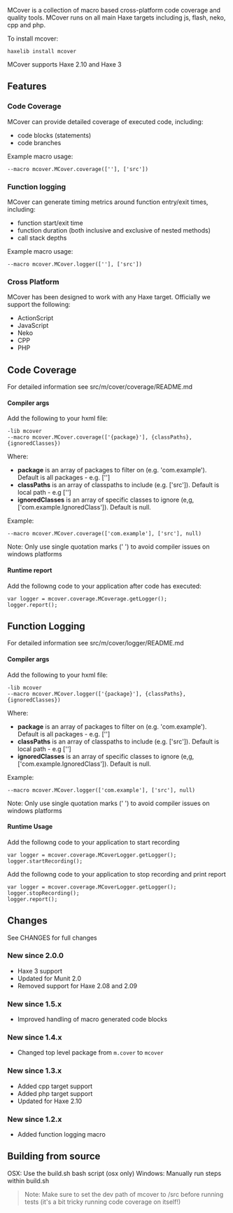 MCover is a collection of macro based cross-platform code coverage and quality tools. MCover runs on all main Haxe targets including js, flash, neko, cpp and php.

To install mcover:

	haxelib install mcover

MCover supports Haxe 2.10 and Haxe 3

Features
---------------------

### Code Coverage

MCover can provide detailed coverage of executed code, including:

* code blocks (statements)
* code branches

Example macro usage:

	--macro mcover.MCover.coverage([''], ['src'])

### Function logging

MCover can generate timing metrics around function entry/exit times, including:

* function start/exit time
* function duration (both inclusive and exclusive of nested methods)
* call stack depths

Example macro usage:

	--macro mcover.MCover.logger([''], ['src'])


### Cross Platform

MCover has been designed to work with any Haxe target. Officially we support the following:

*	ActionScript
*	JavaScript
*	Neko
*	CPP
*	PHP


Code Coverage
---------------------

For detailed information see src/m/cover/coverage/README.md

#### Compiler args

Add the following to your hxml file:

	-lib mcover
	--macro mcover.MCover.coverage(['{package}'], {classPaths}, {ignoredClasses})

Where:

*	**package** is an array of packages to filter on (e.g. 'com.example'). Default is all packages - e.g. ['']
*	**classPaths** is an array of classpaths to include (e.g. ['src']). Default is local path - e.g ['']
*	**ignoredClasses** is an array of specific classes to ignore (e,g, ['com.example.IgnoredClass']). Default is null.


Example:

	--macro mcover.MCover.coverage(['com.example'], ['src'], null)

Note: Only use single quotation marks (' ') to avoid compiler issues on windows platforms

#### Runtime report

Add the followng code to your application after code has executed:

	var logger = mcover.coverage.MCoverage.getLogger();
	logger.report();



Function Logging
---------------------
For detailed information see src/m/cover/logger/README.md

#### Compiler args

Add the following to your hxml file:

	-lib mcover
	--macro mcover.MCover.logger(['{package}'], {classPaths}, {ignoredClasses})

Where:

*	**package** is an array of packages to filter on (e.g. 'com.example'). Default is all packages - e.g. ['']
*	**classPaths** is an array of classpaths to include (e.g. ['src']). Default is local path - e.g ['']
*	**ignoredClasses** is an array of specific classes to ignore (e,g, ['com.example.IgnoredClass']). Default is null.


Example:

	--macro mcover.MCover.logger(['com.example'], ['src'], null)

Note: Only use single quotation marks (' ') to avoid compiler issues on windows platforms


#### Runtime Usage

Add the followng code to your application to start recording

	var logger = mcover.coverage.MCoverLogger.getLogger();
	logger.startRecording();

Add the followng code to your application to stop recording and print report

	var logger = mcover.coverage.MCoverLogger.getLogger();
	logger.stopRecording();
	logger.report();




Changes
----------

See CHANGES for full changes

### New since 2.0.0

* Haxe 3 support
* Updated for Munit 2.0
* Removed support for Haxe 2.08 and 2.09

### New since 1.5.x

* Improved handling of macro generated code blocks

### New since 1.4.x

* Changed top level package from `m.cover` to `mcover`

### New since 1.3.x

* Added cpp target support
* Added php target support
* Updated for Haxe 2.10

### New since 1.2.x

* Added function logging macro



Building from source
--------------

OSX: Use the build.sh bash script (osx only)
Windows: Manually run steps within build.sh

> Note: Make sure to set the dev path of mcover to /src before running tests (it's a bit tricky running code coverage on itself!)
